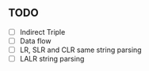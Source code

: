 ## TODO 
- [ ] Indirect Triple
- [ ] Data flow 
- [ ] LR, SLR and CLR same string parsing
- [ ] LALR string parsing 